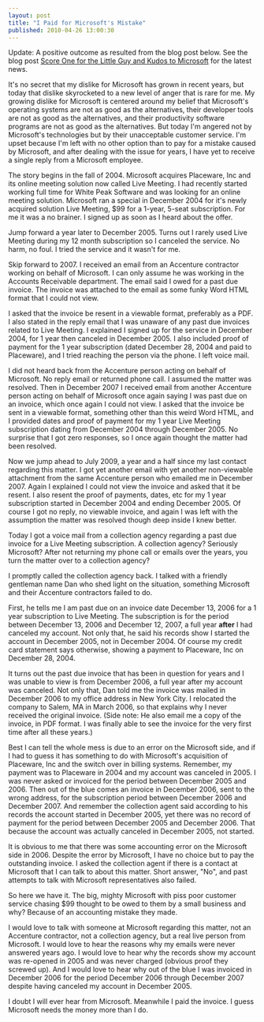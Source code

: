 ```yaml
---
layout: post
title: "I Paid for Microsoft's Mistake"
published: 2010-04-26 13:00:30
---
```

Update: A positive outcome as resulted from the blog post below. See the blog post [Score One for the Little Guy and Kudos to Microsoft](http://blog.whitepeaksoftware.com/2010/06/14/score-one-for-the-little-guy-and-kudos-to-microsoft/) for the latest news.

It's no secret that my dislike for Microsoft has grown in recent years, but today that dislike skyrocketed to a new level of anger that is rare for me. My growing dislike for Microsoft is centered around my belief that Microsoft's operating systems are not as good as the alternatives, their developer tools are not as good as the alternatives, and their productivity software programs are not as good as the alternatives. But today I'm angered not by Microsoft's technologies but by their unacceptable customer service. I'm upset because I'm left with no other option than to pay for a mistake caused by Microsoft, and after dealing with the issue for years, I have yet to receive a single reply from a Microsoft employee.

The story begins in the fall of 2004. Microsoft acquires Placeware, Inc and its online meeting solution now called Live Meeting. I had recently started working full time for White Peak Software and was looking for an online meeting solution. Microsoft ran a special in December 2004 for it's newly acquired solution Live Meeting, $99 for a 1-year, 5-seat subscription. For me it was a no brainer. I signed up as soon as I heard about the offer.

Jump forward a year later to December 2005. Turns out I rarely used Live Meeting during my 12 month subscription so I canceled the service. No harm, no foul. I tried the service and it wasn't for me.

Skip forward to 2007. I received an email from an Accenture contractor working on behalf of Microsoft. I can only assume he was working in the Accounts Receivable department. The email said I owed for a past due invoice. The invoice was attached to the email as some funky Word HTML format that I could not view. 

I asked that the invoice be resent in a viewable format, preferably as a PDF. I also stated in the reply email that I was unaware of any past due invoices related to Live Meeting. I explained I signed up for the service in December 2004, for 1 year then canceled in December 2005. I also included proof of payment for the 1 year subscription (dated December 28, 2004 and paid to Placeware), and I tried reaching the person via the phone. I left voice mail.

I did not heard back from the Accenture person acting on behalf of Microsoft. No reply email or returned phone call. I assumed the matter was resolved. Then in December 2007 I received email from another Accenture person acting on behalf of Microsoft once again saying I was past due on an invoice, which once again I could not view. I asked that the invoice be sent in a viewable format, something other than this weird Word HTML, and I provided dates and proof of payment for my 1 year Live Meeting subscription dating from December 2004 through December 2005. No surprise that I got zero responses, so I once again thought the matter had been resolved.

Now we jump ahead to July 2009, a year and a half since my last contact regarding this matter. I got yet another email with yet another non-viewable attachment from the same Accenture person who emailed me in December 2007. Again I explained I could not view the invoice and asked that it be resent. I also resent the proof of payments, dates, etc for my 1 year subscription started in December 2004 and ending December 2005. Of course I got no reply, no viewable invoice, and again I was left with the assumption the matter was resolved though deep inside I knew better.

Today I got a voice mail from a collection agency regarding a past due invoice for a Live Meeting subscription. A collection agency? Seriously Microsoft? After not returning my phone call or emails over the years, you turn the matter over to a collection agency?

I promptly called the collection agency back. I talked with a friendly gentleman name Dan who shed light on the situation, something Microsoft and their Accenture contractors failed to do.

First, he tells me I am past due on an invoice date December 13, 2006 for a 1 year subscription to Live Meeting. The subscription is for the period between December 13, 2006 and December 12, 2007, a full year **after** I had canceled my account. Not only that, he said his records show I started the account in December 2005, not in December 2004. Of course my credit card statement says otherwise, showing a payment to Placeware, Inc on December 28, 2004. 

It turns out the past due invoice that has been in question for years and I was unable to view is from December 2006, a full year after my account was canceled. Not only that, Dan told me the invoice was mailed in December 2006 to my office address in New York City. I relocated the company to Salem, MA in March 2006, so that explains why I never received the original invoice. (Side note: He also email me a copy of the invoice, in PDF format. I was finally able to see the invoice for the very first time after all these years.)

Best I can tell the whole mess is due to an error on the Microsoft side, and if I had to guess it has something to do with Microsoft's acquisition of Placeware, Inc and the switch over in billing systems. Remember, my payment was to Placeware in 2004 and my account was canceled in 2005. I was never asked or invoiced for the period between December 2005 and 2006. Then out of the blue comes an invoice in December 2006, sent to the wrong address, for the subscription period between December 2006 and December 2007. And remember the collection agent said according to his records the account started in December 2005, yet there was no record of payment for the period between December 2005 and December 2006. That because the account was actually canceled in December 2005, not started.

It is obvious to me that there was some accounting error on the Microsoft side in 2006. Despite the error by Microsoft, I have no choice but to pay the outstanding invoice. I asked the collection agent if there is a contact at Microsoft that I can talk to about this matter. Short answer, "No", and past attempts to talk with Microsoft representatives also failed. 

So here we have it. The big, mighty Microsoft with piss poor customer service chasing $99 thought to be owed to them by a small business and why? Because of an accounting mistake they made. 

I would love to talk with someone at Microsoft regarding this matter, not an Accenture contractor, not a collection agency, but a real live person from Microsoft. I would love to hear the reasons why my emails were never answered years ago. I would love to hear why the records show my account was re-opened in 2005 and was never charged (obvious proof they screwed up). And I would love to hear why out of the blue I was invoiced in December 2006 for the period December 2006 through December 2007 despite having canceled my account in December 2005.

I doubt I will ever hear from Microsoft. Meanwhile I paid the invoice. I guess Microsoft needs the money more than I do.
